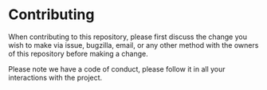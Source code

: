 # Contributing

When contributing to this repository, please first discuss
the change you wish to make via issue, bugzilla, email,
or any other method with the owners of this repository before making a change. 

Please note we have a code of conduct, please follow it in all your
interactions with the project.
